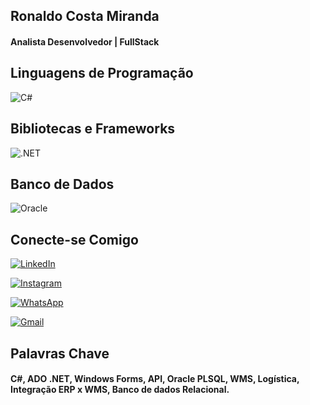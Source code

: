 ## Ronaldo Costa Miranda
#### Analista Desenvolvedor | FullStack

## Linguagens de Programação
![C#](https://img.shields.io/badge/C%23-239120?style=for-the-badge&logo=c-sharp&logoColor=white)

## Bibliotecas e Frameworks
![.NET](https://img.shields.io/badge/.NET-5C2D91?style=for-the-badge&logo=.net&logoColor=white)

## Banco de Dados
![Oracle](https://img.shields.io/badge/Oracle-red?style=for-the-badge&logo=Oracle)

## Conecte-se Comigo
[![LinkedIn](https://img.shields.io/badge/LinkedIn-0077B5?style=for-the-badge&logo=linkedin&logoColor=white)](https://www.linkedin.com/in/ronaldo-costa-miranda-98530549/)

[![Instagram](https://img.shields.io/badge/-Instagram-%23E4405F?style=for-the-badge&logo=instagram&logoColor=white)](https://www.instagram.com/ronaldocosta.07101986/)

[![WhatsApp](https://img.shields.io/badge/WhatsApp-25D366?style=for-the-badge&logo=whatsapp&logoColor=white)](https://wa.me/5531984671868)

[![Gmail](https://img.shields.io/badge/Gmail-333333?style=for-the-badge&logo=gmail&logoColor=red)](mailto:ronaldocosta.07101986@gmail.com)


## Palavras Chave
#### C#, ADO .NET, Windows Forms, API, Oracle PLSQL, WMS, Logística, Integração ERP x WMS, Banco de dados Relacional.